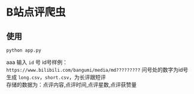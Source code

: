 # B站点评爬虫

## 使用
```
python app.py
```
aaa
输入 `id` 号 
id号样例：`https://www.bilibili.com/bangumi/media/md?????????`  问号处的数字为id号  
生成 `long.csv`，`short.csv`，为长评跟短评  
存储的数据为：点评内容,点评时间,点评星数,点评获赞量
